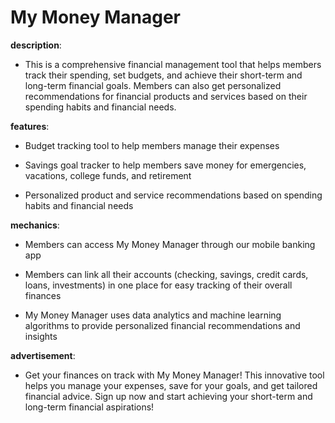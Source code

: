 # My Money Manager

**description**: 

- This is a comprehensive financial management tool that helps members track their spending, set budgets, and achieve their short-term and long-term financial goals. Members can also get personalized recommendations for financial products and services based on their spending habits and financial needs.

**features**: 

- Budget tracking tool to help members manage their expenses

- Savings goal tracker to help members save money for emergencies, vacations, college funds, and retirement

- Personalized product and service recommendations based on spending habits and financial needs

**mechanics**: 

- Members can access My Money Manager through our mobile banking app

- Members can link all their accounts (checking, savings, credit cards, loans, investments) in one place for easy tracking of their overall finances

- My Money Manager uses data analytics and machine learning algorithms to provide personalized financial recommendations and insights

**advertisement**: 

- Get your finances on track with My Money Manager! This innovative tool helps you manage your expenses, save for your goals, and get tailored financial advice. Sign up now and start achieving your short-term and long-term financial aspirations!


